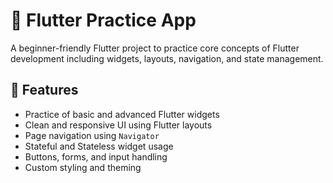 # 📱 Flutter Practice App

A beginner-friendly Flutter project to practice core concepts of Flutter development including widgets, layouts, navigation, and state management.

## 🚀 Features

- Practice of basic and advanced Flutter widgets
- Clean and responsive UI using Flutter layouts
- Page navigation using `Navigator`
- Stateful and Stateless widget usage
- Buttons, forms, and input handling
- Custom styling and theming


